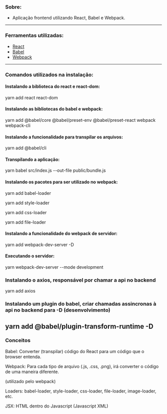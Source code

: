 ### Sobre:

- Aplicação frontend utilizando React, Babel e Webpack.

---

### Ferramentas utilizadas:

- [React](https://reactjs.org/)
- [Babel](https://babeljs.io/)
- [Webpack](https://webpack.js.org/)

---

### Comandos utilizados na instalação:

#### Instalando a biblioteca do react e react-dom: 

 yarn add react react-dom 

#### Instalando as bibliotecas do babel e webpack:

 yarn add @babel/core @babel/preset-env @babel/preset-react webpack webpack-cli 

#### Instalando a funcionalidade para transpilar os arquivos:

 yarn add @babel/cli 

#### Transpilando a aplicação:

 yarn babel src/index.js --out-file public/bundle.js

#### Instalando os pacotes para ser utilizado no webpack:

 yarn add babel-loader

 yarn add style-loader

 yarn add css-loader

 yarn add file-loader

#### Instalando a funcionalidade do webpack de servidor:

 yarn add webpack-dev-server -D

#### Executando o servidor:

 yarn webpack-dev-server --mode development

### Instalando o axios, responsável por chamar a api no backend

 yarn add axios

### Instalando um plugin do babel, criar chamadas assincronas à api no backend para -D (desenvolvimento)

 yarn add @babel/plugin-transform-runtime -D
---


### Conceitos

Babel: Converter (transpilar) código do React para um código que o browser entenda.

Webpack: Para cada tipo de arquivo (.js, .css, .png), irá converter o código de uma maneira diferente.
 
(utilizado pelo webpack)

Loaders: babel-loader, style-loader, css-loader, file-loader, image-loader, etc.


JSX: HTML dentro do Javascript (Javascript XML)


